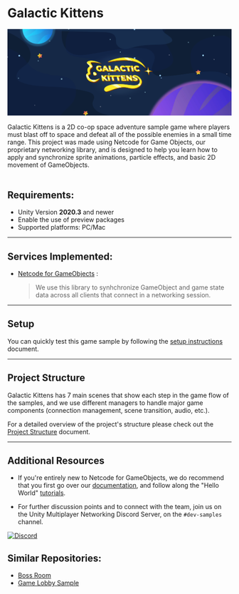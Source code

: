 # **Galactic Kittens**
![Banner](Documentation/Images/titleBanner.png)

Galactic Kittens is a 2D co-op space adventure sample game where players must blast off to space and defeat all of the possible enemies in a small time range. This project was made using Netcode for Game Objects, our proprietary networking library, and is designed to help you learn how to apply and synchronize sprite animations, particle effects, and basic 2D movement of GameObjects.
<br>
<br>

## **Requirements:** 
 - Unity Version **2020.3** and newer
 - Enable the use of preview packages
 - Supported platforms: PC/Mac

---------------
## **Services Implemented:**
  * [Netcode for GameObjects](https://unity.com/products/netcode) :
    >We use this library to synhchronize GameObject and game state data across all clients that connect in a networking session.

---------------
## **Setup**

You can quickly test this game sample by following the [setup instructions](Documentation/SetupInstructions.md) document.


---------------
## **Project Structure**
Galactic Kittens has 7 main scenes that show each step in the game flow of the samples, and we use different managers to handle major game components (connection management, scene transition, audio, etc.).

For a detailed overview of the project's structure please check out the [Project Structure](Documentation/ProjectStructure.md) document.
<br>

---------------
## **Additional Resources**
* If you're entirely new to Netcode for GameObjects, we do recommend that you first go over our [documentation](https://docs-multiplayer.unity3d.com/netcode/current/about), and follow along the "Hello World" [tutorials](https://docs-multiplayer.unity3d.com/netcode/current/tutorials/helloworld/helloworldintro).

* For further discussion points and to connect with the team, join us on the Unity Multiplayer Networking Discord Server, on the `#dev-samples` channel.

[![Discord](https://img.shields.io/discord/449263083769036810.svg?label=discord&logo=discord&color=informational)](https://discord.gg/FM8SE9E)

## **Similar Repositories:**
 - [Boss Room](https://github.com/Unity-Technologies/com.unity.multiplayer.samples.coop)
 - [Game Lobby Sample](https://github.com/Unity-Technologies/com.unity.services.samples.game-lobby)